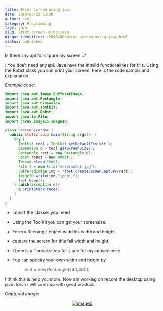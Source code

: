 ```yaml
---
title: Print screen using java
date: 2010-06-23 13:20
author: arul
category: Programming
tags: java
slug: print-screen-using-java
disqus_identifier: /2010/06/print-screen-using-java.html
status: published
---
```


<!-- -->

Is there any api for capure my screen ..?

:   You don\'t need any api. Java have the inbuild functionalities for
    this. Using the Robot class you can print your screen. Here is the
    code sample and explanation.

*Example code:*

``` java
import java.awt.image.BufferedImage;
import java.awt.Rectangle;
import java.awt.Dimension;
import java.awt.Toolkit;
import java.awt.Robot;
import java.io.File;
import javax.imageio.ImageIO;

class ScreenRecorder {
  public static void main(String args[]) {
    try {
      Toolkit tool = Toolkit.getDefaultToolkit();
      Dimension d = tool.getScreenSize();
      Rectangle rect = new Rectangle(d);
      Robot robot = new Robot();
      Thread.sleep(2000);
      File f = new File("screenshot.jpg");
      BufferedImage img = robot.createScreenCapture(rect);
      ImageIO.write(img,"jpeg",f);
      tool.beep();
    } catch(Exception e){
      e.printStackTrace();
    }
  }
}
```

-   Import the classes you need.

-   Using the ToolKit you can get your screensize.

-   Form a Rectangle object with this width and height

-   capture the screen for this full width and height.

-   There is a Thread.sleep for 2 sec for my convenience

-   You can specify your own width and height by

    > rect = new Rectangle(640,480);

I think this is help you more. Now am working on record the desktop
using java. Soon i will come up with good product.

*Captured Image:*

<div class="separator" style="clear: both; text-align: center;">

[![image0](http://3.bp.blogspot.com/_X5tq9y9xv2s/TCJeHxGfD1I/AAAAAAAAAag/ERj3EzaMTIA/s320/screenshot.jpg)](http://3.bp.blogspot.com/_X5tq9y9xv2s/TCJeHxGfD1I/AAAAAAAAAag/ERj3EzaMTIA/s1600/screenshot.jpg)

</div>
